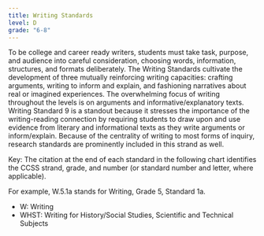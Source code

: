 ```yaml
---
title: Writing Standards
level: D
grade: "6-8"
---
```

To be college and career ready writers, students must take task, purpose, and audience into careful consideration, choosing words, information, structures, and formats deliberately. The Writing Standards cultivate the development of three mutually reinforcing writing capacities: crafting arguments, writing to inform and explain, and fashioning narratives about real or imagined experiences. The overwhelming focus of writing throughout the levels is on arguments and informative/explanatory texts. Writing Standard 9 is a standout because it stresses the importance of the writing-reading connection by requiring students to draw upon and use evidence from literary and informational texts as they write arguments or inform/explain. Because of the centrality of writing to most forms of inquiry, research standards are prominently included in this strand as well.

Key: The citation at the end of each standard in the following chart identifies the CCSS strand, grade, and number (or standard number and letter, where applicable).

For example, W.5.1a stands for Writing, Grade 5, Standard 1a.

 * W: Writing
 * WHST: Writing for History/Social Studies, Scientific and Technical Subjects
